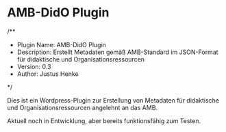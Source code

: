 # AMB-DidO Plugin 

/**
 * Plugin Name: AMB-DidO Plugin 
 * Description: Erstellt Metadaten gemäß AMB-Standard im JSON-Format für didaktische und Organisationsressourcen
 * Version: 0.3
 * Author: Justus Henke 

 */
 
Dies ist ein Wordpress-Plugin zur Erstellung von Metadaten für didaktische und Organisationsressourcen angelehnt an das AMB.

Aktuell noch in Entwicklung, aber bereits funktionsfähig zum Testen.
